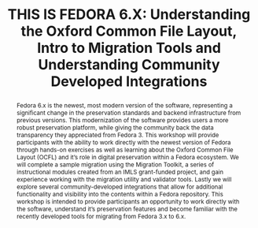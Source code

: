 ---
abstract: 'Fedora 6.x is the newest, most modern version of the software, representing
  a significant change in the preservation standards and backend infrastructure from
  previous versions. This modernization of the software provides users a more robust
  preservation platform, while giving the community back the data transparency they
  appreciated from Fedora 3. This workshop will provide participants with the ability
  to work directly with the newest version of Fedora through hands-on exercises as
  well as learning about the Oxford Common File Layout (OCFL) and it’s role in digital
  preservation within a Fedora ecosystem. We will complete a sample migration using
  the Migration Toolkit, a series of instructional modules created from an IMLS grant-funded
  project, and gain experience working with the migration utility and validator tools.
  Lastly we will explore several community-developed integrations that allow for additional
  functionality and visibility into the contents within a Fedora repository.

  This workshop is intended to provide participants an opportunity to work directly
  with the software, understand it’s preservation features and become familiar with
  the recently developed tools for migrating from Fedora 3.x to 6.x.'
creators:
- Griffith, Arran
- Field, Dan
date: null
document_url: https://www.ideals.illinois.edu/items/128263/bitstreams/428891/data.pdf
grand_parent: iPRES
institutions: []
keywords:
- fedora
- repository
- open source
- migrations
landing_page_url: https://hdl.handle.net/2142/121059
language: eng
layout: publication
license: CC-BY 4.0 International
notes_url: null
parent: iPRES 2023
presentation_url: null
size: null
source_name: iPRES
title: 'THIS IS FEDORA 6.X: Understanding the Oxford Common File Layout, Intro to
  Migration Tools and Understanding Community Developed Integrations'
type: unknown
year: 2023
---